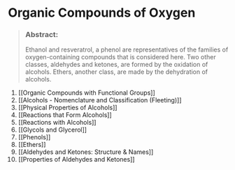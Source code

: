 # Organic Compounds of Oxygen

> ### **Abstract:** 
> Ethanol and resveratrol, a phenol are representatives of the families of oxygen-containing compounds that is considered here. Two other classes, aldehydes and ketones, are formed by the oxidation of alcohols. Ethers, another class, are made by the dehydration of alcohols.

1. [[Organic Compounds with Functional Groups]]
2. [[Alcohols - Nomenclature and Classification (Fleeting)]]
3. [[Physical Properties of Alcohols]]
4. [[Reactions that Form Alcohols]]
5. [[Reactions with Alcohols]]
6. [[Glycols and Glycerol]]
7. [[Phenols]]
8. [[Ethers]]
9. [[Aldehydes and Ketones: Structure & Names]]
10. [[Properties of Aldehydes and Ketones]]
